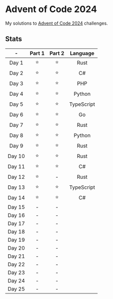 # Advent of Code 2024

My solutions to [Advent of Code 2024](https://adventofcode.com/2024) challenges.

## Stats

|   -    | Part 1 | Part 2 |  Language  |
| :----: | :----: | :----: | :--------: |
| Day 1  |  ⭐️   |  ⭐️   |    Rust    |
| Day 2  |  ⭐️   |  ⭐️   |     C#     |
| Day 3  |  ⭐️   |  ⭐️   |    PHP     |
| Day 4  |  ⭐️   |  ⭐️   |   Python   |
| Day 5  |  ⭐️   |  ⭐️   | TypeScript |
| Day 6  |  ⭐️   |  ⭐️   |     Go     |
| Day 7  |  ⭐️   |  ⭐️   |    Rust    |
| Day 8  |  ⭐️   |  ⭐️   |   Python   |
| Day 9  |  ⭐️   |  ⭐️   |    Rust    |
| Day 10 |  ⭐️   |  ⭐️   |    Rust    |
| Day 11 |  ⭐️   |  ⭐️   |     C#     |
| Day 12 |  ⭐️   |   -    |    Rust    |
| Day 13 |  ⭐️   |  ⭐️   | TypeScript |
| Day 14 |  ⭐️   |  ⭐️   |     C#     |
| Day 15 |   -    |   -    |            |
| Day 16 |   -    |   -    |            |
| Day 17 |   -    |   -    |            |
| Day 18 |   -    |   -    |            |
| Day 19 |   -    |   -    |            |
| Day 20 |   -    |   -    |            |
| Day 21 |   -    |   -    |            |
| Day 22 |   -    |   -    |            |
| Day 23 |   -    |   -    |            |
| Day 24 |   -    |   -    |            |
| Day 25 |   -    |   -    |            |
